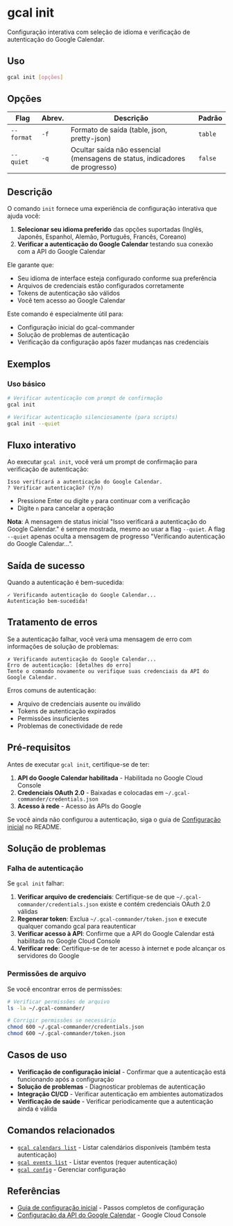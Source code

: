 # gcal init

Configuração interativa com seleção de idioma e verificação de autenticação do Google Calendar.

## Uso

```bash
gcal init [opções]
```

## Opções

| Flag | Abrev. | Descrição | Padrão |
|------|--------|-----------|---------|
| `--format` | `-f` | Formato de saída (table, json, pretty-json) | `table` |
| `--quiet` | `-q` | Ocultar saída não essencial (mensagens de status, indicadores de progresso) | `false` |

## Descrição

O comando `init` fornece uma experiência de configuração interativa que ajuda você:

1. **Selecionar seu idioma preferido** das opções suportadas (Inglês, Japonês, Espanhol, Alemão, Português, Francês, Coreano)
2. **Verificar a autenticação do Google Calendar** testando sua conexão com a API do Google Calendar

Ele garante que:
- Seu idioma de interface esteja configurado conforme sua preferência
- Arquivos de credenciais estão configurados corretamente
- Tokens de autenticação são válidos
- Você tem acesso ao Google Calendar

Este comando é especialmente útil para:
- Configuração inicial do gcal-commander
- Solução de problemas de autenticação
- Verificação da configuração após fazer mudanças nas credenciais

## Exemplos

### Uso básico

```bash
# Verificar autenticação com prompt de confirmação
gcal init

# Verificar autenticação silenciosamente (para scripts)
gcal init --quiet
```

## Fluxo interativo

Ao executar `gcal init`, você verá um prompt de confirmação para verificação de autenticação:

```
Isso verificará a autenticação do Google Calendar.
? Verificar autenticação? (Y/n) 
```

- Pressione Enter ou digite `y` para continuar com a verificação
- Digite `n` para cancelar a operação

**Nota**: A mensagem de status inicial "Isso verificará a autenticação do Google Calendar." é sempre mostrada, mesmo ao usar a flag `--quiet`. A flag `--quiet` apenas oculta a mensagem de progresso "Verificando autenticação do Google Calendar...".

## Saída de sucesso

Quando a autenticação é bem-sucedida:

```
✓ Verificando autenticação do Google Calendar...
Autenticação bem-sucedida!
```

## Tratamento de erros

Se a autenticação falhar, você verá uma mensagem de erro com informações de solução de problemas:

```
✗ Verificando autenticação do Google Calendar...
Erro de autenticação: [detalhes do erro]
Tente o comando novamente ou verifique suas credenciais da API do Google Calendar.
```

Erros comuns de autenticação:
- Arquivo de credenciais ausente ou inválido
- Tokens de autenticação expirados
- Permissões insuficientes
- Problemas de conectividade de rede

## Pré-requisitos

Antes de executar `gcal init`, certifique-se de ter:

1. **API do Google Calendar habilitada** - Habilitada no Google Cloud Console
2. **Credenciais OAuth 2.0** - Baixadas e colocadas em `~/.gcal-commander/credentials.json`
3. **Acesso à rede** - Acesso às APIs do Google

Se você ainda não configurou a autenticação, siga o guia de [Configuração inicial](../README.md#configuração-inicial) no README.

## Solução de problemas

### Falha de autenticação

Se `gcal init` falhar:

1. **Verificar arquivo de credenciais**: Certifique-se de que `~/.gcal-commander/credentials.json` existe e contém credenciais OAuth 2.0 válidas
2. **Regenerar token**: Exclua `~/.gcal-commander/token.json` e execute qualquer comando gcal para reautenticar
3. **Verificar acesso à API**: Confirme que a API do Google Calendar está habilitada no Google Cloud Console
4. **Verificar rede**: Certifique-se de ter acesso à internet e pode alcançar os servidores do Google

### Permissões de arquivo

Se você encontrar erros de permissões:

```bash
# Verificar permissões de arquivo
ls -la ~/.gcal-commander/

# Corrigir permissões se necessário
chmod 600 ~/.gcal-commander/credentials.json
chmod 600 ~/.gcal-commander/token.json
```

## Casos de uso

- **Verificação de configuração inicial** - Confirmar que a autenticação está funcionando após a configuração
- **Solução de problemas** - Diagnosticar problemas de autenticação
- **Integração CI/CD** - Verificar autenticação em ambientes automatizados
- **Verificação de saúde** - Verificar periodicamente que a autenticação ainda é válida

## Comandos relacionados

- [`gcal calendars list`](calendars-list.md) - Listar calendários disponíveis (também testa autenticação)
- [`gcal events list`](events-list.md) - Listar eventos (requer autenticação)
- [`gcal config`](config.md) - Gerenciar configuração

## Referências

- [Guia de configuração inicial](../README.md#configuração-inicial) - Passos completos de configuração
- [Configuração da API do Google Calendar](https://console.cloud.google.com/) - Google Cloud Console